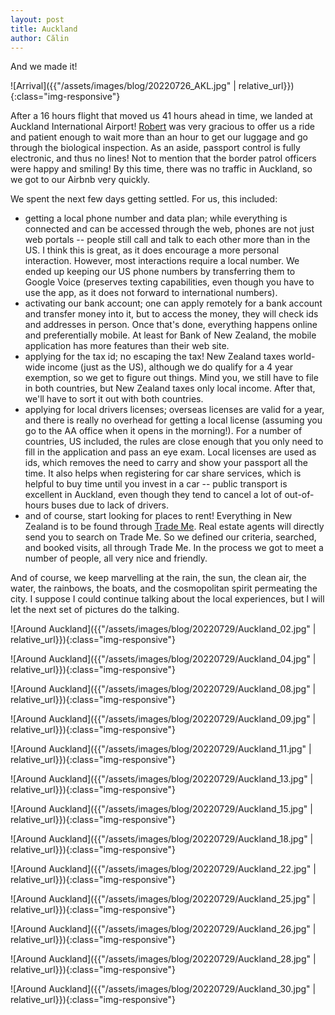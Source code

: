 ```yaml
---
layout: post
title: Auckland
author: Călin
---
```


And we made it!

![Arrival]({{"/assets/images/blog/20220726_AKL.jpg" | relative_url}}){:class="img-responsive"}

After a 16 hours flight that moved us 41 hours ahead in time, we landed at Auckland International Airport! [Robert](https://robert.ocallahan.org) was very gracious to offer us a ride and patient enough to wait more than an hour to get our luggage and go through the biological inspection. As an aside, passport control is fully electronic, and thus no lines! Not to mention that the border patrol officers were happy and smiling! By this time, there was no traffic in Auckland, so we got to our Airbnb very quickly.

We spent the next few days getting settled. For us, this included:

- getting a local phone number and data plan; while everything is connected and can be accessed through the web, phones are not just web portals -- people still call and talk to each other more than in the US. I think this is great, as it does encourage a more personal interaction. However, most interactions require a local number. We ended up keeping our US phone numbers by transferring them to Google Voice (preserves texting capabilities, even though you have to use the app, as it does not forward to international numbers).
- activating our bank account; one can apply remotely for a bank account and transfer money into it, but to access the money, they will check ids and addresses in person. Once that's done, everything happens online and preferentially mobile. At least for Bank of New Zealand, the mobile application has more features than their web site.
- applying for the tax id; no escaping the tax! New Zealand taxes world-wide income (just as the US), although we do qualify for a 4 year exemption, so we get to figure out things. Mind you, we still have to file in both countries, but New Zealand taxes only local income. After that, we'll have to sort it out with both countries.
- applying for local drivers licenses; overseas licenses are valid for a year, and there is really no overhead for getting a local license (assuming you go to the AA office when it opens in the morning!). For a number of countries, US included, the rules are close enough that you only need to fill in the application and pass an eye exam. Local licenses are used as ids, which removes the need to carry and show your passport all the time. It also helps when registering for car share services, which is helpful to buy time until you invest in a car -- public transport is excellent in Auckland, even though they tend to cancel a lot of out-of-hours buses due to lack of drivers.
- and of course, start looking for places to rent! Everything in New Zealand is to be found through [Trade Me](https://www.trademe.co.nz). Real estate agents will directly send you to search on Trade Me. So we defined our criteria, searched, and booked visits, all through Trade Me. In the process we got to meet a number of people, all very nice and friendly.

And of course, we keep marvelling at the rain, the sun, the clean air, the water, the rainbows, the boats, and the cosmopolitan spirit permeating the city. I suppose I could continue talking about the local experiences, but I will let the next set of pictures do the talking.

![Around Auckland]({{"/assets/images/blog/20220729/Auckland_02.jpg" | relative_url}}){:class="img-responsive"}

![Around Auckland]({{"/assets/images/blog/20220729/Auckland_04.jpg" | relative_url}}){:class="img-responsive"}

![Around Auckland]({{"/assets/images/blog/20220729/Auckland_08.jpg" | relative_url}}){:class="img-responsive"}

![Around Auckland]({{"/assets/images/blog/20220729/Auckland_09.jpg" | relative_url}}){:class="img-responsive"}

![Around Auckland]({{"/assets/images/blog/20220729/Auckland_11.jpg" | relative_url}}){:class="img-responsive"}

![Around Auckland]({{"/assets/images/blog/20220729/Auckland_13.jpg" | relative_url}}){:class="img-responsive"}

![Around Auckland]({{"/assets/images/blog/20220729/Auckland_15.jpg" | relative_url}}){:class="img-responsive"}

![Around Auckland]({{"/assets/images/blog/20220729/Auckland_18.jpg" | relative_url}}){:class="img-responsive"}

![Around Auckland]({{"/assets/images/blog/20220729/Auckland_22.jpg" | relative_url}}){:class="img-responsive"}

![Around Auckland]({{"/assets/images/blog/20220729/Auckland_25.jpg" | relative_url}}){:class="img-responsive"}

![Around Auckland]({{"/assets/images/blog/20220729/Auckland_26.jpg" | relative_url}}){:class="img-responsive"}

![Around Auckland]({{"/assets/images/blog/20220729/Auckland_28.jpg" | relative_url}}){:class="img-responsive"}

![Around Auckland]({{"/assets/images/blog/20220729/Auckland_30.jpg" | relative_url}}){:class="img-responsive"}
